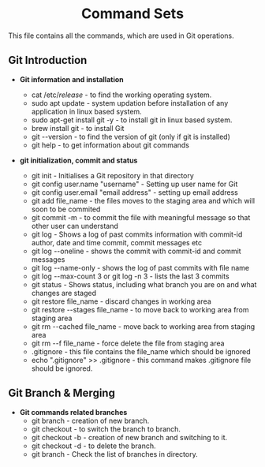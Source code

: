 <h1 align="center"> Command Sets </h1>

This file contains all the commands, which are used in Git operations.

## Git Introduction

+ **Git information and installation** <br />
	* cat /etc/*release* - to find the working operating system.
	* sudo apt update - system updation before installation of any application in linux based system.
	* sudo apt-get install git -y - to install git in linux based system.
	* brew install git - to install Git
	* git --version - to find the version of git (only if git is installed)
	* git help - to get information about git commands
	
+ **git initialization, commit and status** <br />
	* git init - Initialises a Git repository in that directory
	* git config user.name "username" - Setting up user name for Git 
	* git config user.email "email address" - setting up email address 
	* git add file_name - the files moves to the staging area and which will soon to be commited
	* git commit -m <message> - to commit the file with meaningful message so that other user can understand 
	* git log - Shows a log of past commits information with commit-id author, date and time commit, commit messages etc 
	* git log --oneline - shows the commit with commit-id and commit messages
	* git log --name-only -  shows the log  of past commits with file name 
	* git log --max-count 3 or git log -n 3 - lists the last 3 commits 
	* git status - Shows status, including what branch you are on and what changes are staged 
	* git restore file_name - discard changes in working area
	* git restore --stages file_name - to move back to working area from staging area 
	* git rm --cached file_name -  move back to working area from staging area 
	* git rm --f file_name - force delete the file from staging area 
	* .gitignore  - this file contains the file_name which should be ignored
	* echo ".gitignore" >> .gitignore - this command makes .gitignore file should be ignored.

## Git Branch & Merging

+ **Git commands related branches** <br />
	* git branch <branch name> - creation of new branch.
	* git checkout <branch name> - to switch the branch to branch.
	* git checkout -b <branch name> - creation of new branch and switching to it.
	* git checkout -d <branch name> - to delete the branch.
	* git branch - Check the list of branches in directory.


